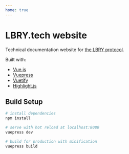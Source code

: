 ```yaml
---
home: true
---
```


# LBRY.tech website

Technical documentation website for [the LBRY protocol](https://lbry.io/).

Built with:

* [Vue.js](https://vuejs.org/)
* [Vuepress](https://vuepress.vuejs.org/)
* [Vuetify](https://vuetifyjs.com/)
* [Highlight.js](https://highlightjs.org/)

## Build Setup

``` bash
# install dependencies
npm install

# serve with hot reload at localhost:8080
vuepress dev

# build for production with minification
vuepress build
